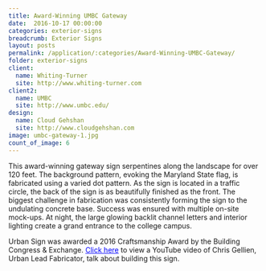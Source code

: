```yaml
---
title: Award-Winning UMBC Gateway
date:  2016-10-17 00:00:00
categories: exterior-signs
breadcrumb: Exterior Signs
layout: posts
permalink: /application/:categories/Award-Winning-UMBC-Gateway/
folder: exterior-signs
client:
  name: Whiting-Turner
  site: http://www.whiting-turner.com
client2:
  name: UMBC
  site: http://www.umbc.edu/
design:
  name: Cloud Gehshan
  site: http://www.cloudgehshan.com
image: umbc-gateway-1.jpg
count_of_image: 6
---
```


<div class="col-xs-12 col-sm-12 col-md-12 col-lg-12">
  <div class="fotorama application-item__slider" data-nav="thumbs" data-thumbheight="109" border-width="3" data-maxheight="500">
    <a {{ href | img : "fotorama/umbc-gateway-1.jpg" }}></a>
    <a {{ href | img : "fotorama/umbc-gateway-2.jpg" }}></a>
    <a {{ href | img : "fotorama/umbc-gateway-3.jpg" }}></a>
    <a {{ href | img : "fotorama/umbc-gateway-4.jpg" }}></a>
    <a {{ href | img : "fotorama/umbc-gateway-5.jpg" }}></a>
    <a {{ href | img : "fotorama/umbc-gateway-6.jpg" }}></a>
  </div>
  <div class="visible-xs application-item__icon-slider">
    <i class="icon-swipe"></i>
  </div>
<p class="application-item__content application-item__content--bottom">
    This award-winning gateway sign serpentines along the landscape for over 120 feet. The background pattern, evoking the Maryland State flag, is fabricated using a varied dot pattern. As the sign is located in a traffic circle, the back of the sign is as beautifully finished as the front. The biggest challenge in fabrication was consistently forming the sign to the undulating concrete base. Success was ensured with multiple on-site mock-ups.  At night, the large glowing backlit channel letters and interior lighting create a grand entrance to the college campus.
  </p>
<p class="application-item__content application-item__content--bottom">
    Urban Sign was awarded a 2016 Craftsmanship Award by the Building Congress & Exchange. <a target='_blank' style='color:blue;' href='https://www.youtube.com/watch?v=f5UaOM150Qs'>Click here</a> to view a YouTube video of Chris Gellien, Urban Lead Fabricator, talk about building this sign.
  </p>
</div>
